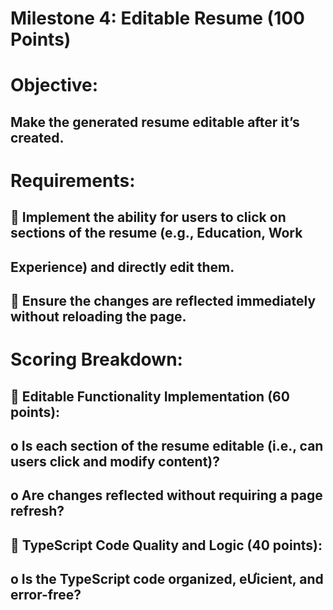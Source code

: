 # Milestone 4: Editable Resume (100 Points) 
# Objective:
## Make the generated resume editable after it’s created. 

# Requirements: 
##  Implement the ability for users to click on sections of the resume (e.g., Education, Work 
## Experience) and directly edit them. 
##  Ensure the changes are reflected immediately without reloading the page. 

# Scoring Breakdown: 
##  Editable Functionality Implementation (60 points):
## o Is each section of the resume editable (i.e., can users click and modify content)? 
## o Are changes reflected without requiring a page refresh? 
##  TypeScript Code Quality and Logic (40 points):
## o Is the TypeScript code organized, eƯicient, and error-free? 
